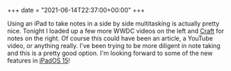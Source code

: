 +++
date = "2021-06-14T22:37:00+00:00"
+++

Using an iPad to take notes in a side by side multitasking is actually pretty nice. Tonight I loaded up a few more WWDC videos on the left and [Craft](https://www.craft.do) for notes on the right. Of course this could have been an article, a YouTube video, or anything really. I've been trying to be more diligent in note taking and this is a pretty good option. I'm looking forward to some of the new features in [iPadOS 15](https://www.apple.com/ipados/ipados-preview/)! 